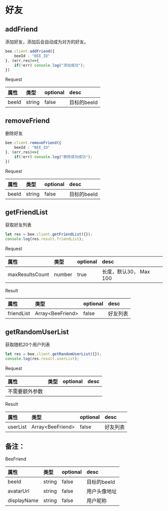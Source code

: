 # 好友

## addFriend

添加好友，添加后会自动成为对方的好友。

```typescript
bee.client.addFriend({
    beeId : "BEE_ID"
}, (err,res)=>{
    if(!err) console.log("添加成功");
})
```

Request

| 属性 | 类型 | optional | desc |
| :--- | :--- | :--- | :--- |
| beeId | string | false | 目标的beeId |

## removeFriend

删除好友

```typescript
bee.client.removeFriend({
    beeId : "BEE_ID"
}, (err,res)=>{
    if(!err) console.log("删除成功成功");
})
```

Request

| 属性 | 类型 | optional | desc |
| :--- | :--- | :--- | :--- |
| beeId | string | false | 目标的beeId |

## getFriendList

获取好友列表

```typescript
let res = bee.client.getFriendList({});
console.log(res.result.friendList);
```

Request

| 属性 | 类型 | optional | desc |
| :--- | :--- | :--- | :--- |
| maxResultsCount | number | true | 长度，默认30， Max 100 |

Result

| 属性 | 类型 | optional | desc |
| :--- | :--- | :--- | :--- |
| friendList | Array&lt;BeeFriend&gt; | false | 好友列表 |

## getRandomUserList

获取随机20个用户列表

```typescript
let res = bee.client.getRandomUserList({});
console.log(res.result.userList);
```

Request

| 属性 | 类型 | optional | desc |
| :--- | :--- | :--- | :--- |
| 不需要额外参数 |  |  |  |

Result

| 属性 | 类型 | optional | desc |
| :--- | :--- | :--- | :--- |
| userList | Array&lt;BeeFriend&gt; | false | 好友列表 |

## 备注：

BeeFriend

| 属性 | 类型 | optional | desc |
| :--- | :--- | :--- | :--- |
| beeId | string | false | 目标的beeId |
| avatarUrl | string | false | 用户头像地址 |
| displayName | string | false | 用户昵称 |

